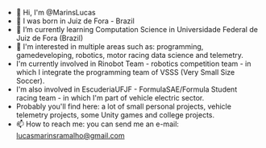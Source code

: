 - 👋 Hi, I'm @MarinsLucas
- 👀 I was born in Juiz de Fora - Brazil
- 🌱 I’m currently learning Computation Science in Universidade Federal de Juiz de Fora (Brazil)
- 💞️ I'm interested in multiple areas such as: programming, gamedeveloping, robotics, motor racing data science and telemetry.
- I'm currently involved in Rinobot Team - robotics competition team - in which I integrate the programming team of VSSS (Very Small Size Soccer).
- I'm also involved in EscuderiaUFJF - FormulaSAE/Formula Student racing team - in which I'm part of vehicle electric sector.
- Probably you'll find here: a lot of small personal projects, vehicle telemetry projects, some Unity games and college projects.
- 📫 How to reach me: you can send me an e-mail: lucasmarinsramalho@gmail.com

<!---
MarinsLucas/MarinsLucas is a ✨ special ✨ repository because its `README.md` (this file) appears on your GitHub profile.
You can click the Preview link to take a look at your changes.
--->
